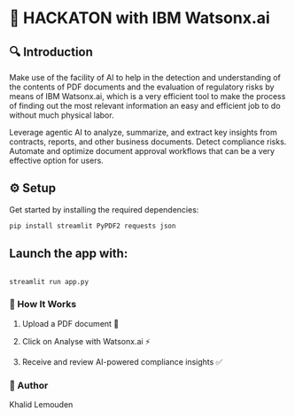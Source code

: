 # 🚀 HACKATON with IBM Watsonx.ai

## 🔍 Introduction
Make use of the facility of AI to help in the detection and understanding of the contents of PDF documents and the evaluation of regulatory risks by means of IBM Watsonx.ai, which is a very efficient tool to make the process of finding out the most relevant information an easy and efficient job to do without much physical labor.

Leverage agentic AI to analyze, summarize, and extract key insights from contracts, reports, and other business documents. Detect compliance risks. Automate and optimize document approval workflows that can be a very effective option for users.

## ⚙️ Setup
Get started by installing the required dependencies:
```bash
pip install streamlit PyPDF2 requests json
```

## Launch the app with:
```bash

streamlit run app.py
```
### 📌 How It Works
1. Upload a PDF document 📄

2. Click on Analyse with Watsonx.ai ⚡

3. Receive and review AI-powered compliance insights ✅

### 👤 Author
Khalid Lemouden
